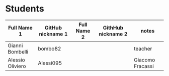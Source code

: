# Students

| Full Name 1 | GitHub nickname 1 | Full Name 2 | GithHub nickname 2 | notes |
| ----------- | ----------------- | ----------- | ------------------ | ----- |
| Gianni Bombelli | bombo82 | | | teacher |
| Alessio Oliviero | Alessi095  ||| Giacomo Fracassi | jay989898     | TeamParo
